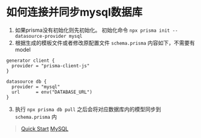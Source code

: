 # 如何连接并同步mysql数据库

1. 如果prisma没有初始化则先初始化。 初始化命令 `npx prisma init --datasource-provider mysql`
2. 根据生成的模板文件或者修改原配置文件 `schema.prisma` 内容如下，不需要有 model
```
generator client {
  provider = "prisma-client-js"
}

datasource db {
  provider = "mysql"
  url      = env("DATABASE_URL")
}

```

3. 执行 `npx prisma db pull`
之后会将对应数据库内的模型同步到 `schema.prisma` 内


> [Quick Start](https://www.prisma.io/docs/getting-started/quickstart)
> [MySQL](https://www.prisma.io/docs/concepts/database-connectors/mysql)
